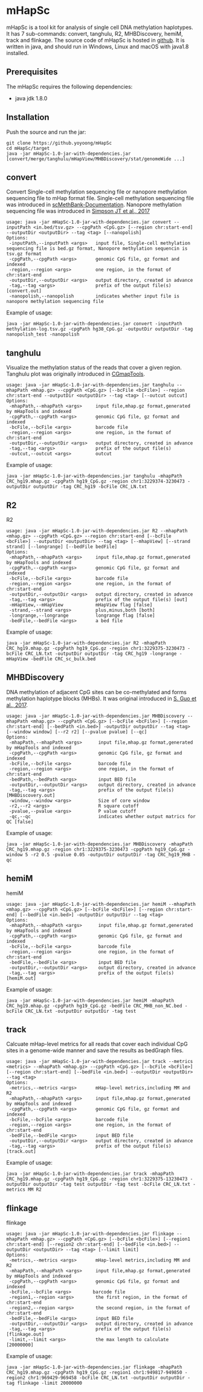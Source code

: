 # mHapSc
mHapSc is a tool kit for analysis of single cell DNA methylation haplotypes.
It has 7 sub-commands: convert, tanghulu, R2, MHBDiscovery, hemiM, track and flinkage.
The source code of mHapSc is hosted in [github](https://github.yoyoong/mHapSc). It is written in java, and should run in Windows, Linux and macOS with java1.8 installed.

## Prerequisites
The mHapSc requires the following dependencies:
* java jdk 1.8.0

## Installation
Push the source and run the jar:
```Shell
git clone https://github.yoyoong/mHapSc
cd mHapSc/target
java -jar mHapSc-1.0-jar-with-dependencies.jar [convert/merge/tanghulu/mHapView/MHBDiscovery/stat/genomeWide ...]
```

## convert
Convert Single-cell methylation sequencing file or nanopore methylation sequencing file to mHap format file. 
Single-cell methylation sequencing file was introduced in [scMethBank-Documentation](https://ngdc.cncb.ac.cn/methbank/scm/documentation#data).
Nanopore methylation sequencing file was introduced in [Simpson JT et al., 2017](https://pubmed.ncbi.nlm.nih.gov/28218898/)
```Shell
usage: java -jar mHapSc-1.0-jar-with-dependencies.jar convert --inputPath <in.bed/tsv.gz> --cpgPath <CpG.gz> [--region chr:start-end] --outputDir <outputDir> --tag <tag> [--nanopolish]
Options:
 -inputPath,--inputPath <args>   input file, Single-cell methylation sequencing file is bed.gz format, Nanopore methylation sequencin is tsv.gz format
 -cpgPath,--cpgPath <args>       genomic CpG file, gz format and indexed
 -region,--region <args>         one region, in the format of chr:start-end
 -outputDir,--outputDir <args>   output directory, created in advance
 -tag,--tag <args>               prefix of the output file(s) [convert.out]
 -nanopolish,--nanopolish        indicates whether input file is nanopore methylation sequencing file
 ```
Example of usage:
```Shell
java -jar mHapSc-1.0-jar-with-dependencies.jar convert -inputPath methylation-log.tsv.gz -cpgPath hg38_CpG.gz -outputDir outputDir -tag nanopolish_test -nanopolish
```

## tanghulu
Visualize the methylation status of the reads that cover a given region.
Tanghulu plot was originally introduced in [CGmapTools](https://cgmaptools.github.io/).
```Shell
usage: java -jar mHapSc-1.0-jar-with-dependencies.jar tanghulu --mhapPath <mhap.gz> --cpgPath <CpG.gz> [--bcFile <bcFile>] --region chr:start-end --outputDir <outputDir> --tag <tag> [--outcut outcut]
Options:
 -mhapPath,--mhapPath <args>     input file,mhap.gz format,generated by mHapTools and indexed
 -cpgPath,--cpgPath <args>       genomic CpG file, gz format and indexed
 -bcFile,--bcFile <args>         barcode file
 -region,--region <args>         one region, in the format of chr:start-end
 -outputDir,--outputDir <args>   output directory, created in advance
 -tag,--tag <args>               prefix of the output file(s)
 -outcut,--outcut <args>         outcut
 ```
Example of usage:
```Shell
java -jar mHapSc-1.0-jar-with-dependencies.jar tanghulu -mhapPath CRC_hg19.mhap.gz -cpgPath hg19_CpG.gz -region chr1:3229374-3230473 -outputDir outputDir -tag CRC_hg19 -bcFile CRC_LN.txt
```

## R2
R2
```Shell
usage: java -jar mHapSc-1.0-jar-with-dependencies.jar R2 --mhapPath <mhap.gz> --cpgPath <CpG.gz> --region chr:start-end [--bcFile <bcFile>] --outputDir <outputDir> --tag <tag> [--mhapView] [--strand strand] [--longrange] [--bedFile bedFile]
Options:
 -mhapPath,--mhapPath <args>     input file,mhap.gz format,generated by mHapTools and indexed
 -cpgPath,--cpgPath <args>       genomic CpG file, gz format and indexed
 -bcFile,--bcFile <args>         barcode file
 -region,--region <args>         one region, in the format of chr:start-end
 -outputDir,--outputDir <args>   output directory, created in advance
 -tag,--tag <args>               prefix of the output file(s) [out]
 -mHapView,--mHapView            mHapView flag [false]
 -strand,--strand <args>         plus,minus,both [both]
 -longrange,--longrange          longrange flag [false]
 -bedFile,--bedFile <args>       a bed file
 ```
Example of usage:
```Shell
java -jar mHapSc-1.0-jar-with-dependencies.jar R2 -mhapPath CRC_hg19.mhap.gz -cpgPath hg19_CpG.gz -region chr1:3229375-3230473 -bcFile CRC_LN.txt -outputDir outputDir -tag CRC_hg19 -longrange -mHapView -bedFile CRC_sc_bulk.bed 
```

## MHBDiscovery
DNA methylation of adjacent CpG sites can be co-methylated and forms methylation haplotype blocks (MHBs).
It was original introduced in [S. Guo et al., 2017](https://pubmed.ncbi.nlm.nih.gov/28263317/).
```Shell
usage: java -jar mHapSc-1.0-jar-with-dependencies.jar MHBDiscovery --mhapPath <mhap.gz> --cpgPath <CpG.gz> [--bcFile <bcFile>] [--region chr:start-end] [--bedPath <in.bed>] -outputDir outputDir --tag <tag> [--window window] [--r2 r2] [--pvalue pvalue] [--qc]
Options:
 -mhapPath,--mhapPath <args>      input file,mhap.gz format,generated by mHapTools and indexed
 -cpgPath,--cpgPath <args>        genomic CpG file, gz format and indexed
 -bcFile,--bcFile <args>          barcode file
 -region,--region <args>          one region, in the format of chr:start-end
 -bedPath,--bedPath <args>        input BED file
 -outputDir,--outputDir <args>    output directory, created in advance
 -tag,--tag <args>                prefix of the output file(s) [MHBDiscovery.out]
 -window,--window <args>          Size of core window
 -r2,--r2 <args>                  R square cutoff
 -pvalue,--pvalue <args>          P value cutoff
 -qc,--qc                         indicates whether output matrics for QC [false]
 ```
Example of usage:
```Shell
java -jar mHapSc-1.0-jar-with-dependencies.jar MHBDiscovery -mhapPath CRC_hg19.mhap.gz -region chr1:3229375-3230473 -cpgPath hg19_CpG.gz -window 5 -r2 0.5 -pvalue 0.05 -outputDir outputDir -tag CRC_hg19_MHB -qc 
```

## hemiM
hemiM
```Shell
usage: java -jar mHapSc-1.0-jar-with-dependencies.jar hemiM --mhapPath <mhap.gz> --cpgPath <CpG.gz> [--bcFile <bcFile>] [--region chr:start-end] [--bedFile <in.bed>] -outputDir outputDir --tag <tag>
Options:
 -mhapPath,--mhapPath <args>      input file,mhap.gz format,generated by mHapTools and indexed
 -cpgPath,--cpgPath <args>        genomic CpG file, gz format and indexed
 -bcFile,--bcFile <args>          barcode file
 -region,--region <args>          one region, in the format of chr:start-end
 -bedFile,--bedFile <args>        input BED file
 -outputDir,--outputDir <args>    output directory, created in advance
 -tag,--tag <args>                prefix of the output file(s) [hemiM.out]
 ```
Example of usage:
```Shell
java -jar mHapSc-1.0-jar-with-dependencies.jar hemiM -mhapPath CRC_hg19.mhap.gz -cpgPath hg19_CpG.gz -bedFile CRC_MHB_non_NC.bed -bcFile CRC_LN.txt -outputDir outputDir -tag test
```

## track
Calcuate mHap-level metrics for all reads that cover each individual CpG sites in a genome-wide manner and save the results as bedGraph files.
```Shell
usage: java -jar mHapSc-1.0-jar-with-dependencies.jar track --metrics <metrics> --mhapPath <mhap.gz> --cpgPath <CpG.gz> [--bcFile <bcFile>] [--region chr:start-end] [--bedFile <in.bed>] --outputDir <outputDir> --tag <tag>
Options:
 -metrics,--metrics <args>       mHap-level metrics,including MM and R2
 -mhapPath,--mhapPath <args>     input file,mhap.gz format,generated by mHapTools and indexed
 -cpgPath,--cpgPath <args>       genomic CpG file, gz format and indexed
 -bcFile,--bcFile <args>         barcode file
 -region,--region <args>         one region, in the format of chr:start-end
 -bedFile,--bedFile <args>       input BED file
 -outputDir,--outputDir <args>   output directory, created in advance
 -tag,--tag <args>               prefix of the output file(s) [track.out]
 ```
Example of usage:
```Shell
java -jar mHapSc-1.0-jar-with-dependencies.jar track -mhapPath CRC_hg19.mhap.gz -cpgPath hg19_CpG.gz -region chr1:3229375-13230473 -outputDir outputDir -tag test outputDir -tag test -bcFile CRC_LN.txt -metrics MM R2 
```

## flinkage
flinkage
```Shell
usage: java -jar mHapSc-1.0-jar-with-dependencies.jar flinkage --mhapPath <mhap.gz> --cpgPath <CpG.gz> [--bcFile <bcFile>] [--region1 chr:start-end] [--region2 chr:start-end] [--bedFile <in.bed>] --outputDir <outputDir> --tag <tag> [--limit limit]
Options:
 -metrics,--metrics <args>       mHap-level metrics,including MM and R2
 -mhapPath,--mhapPath <args>     input file,mhap.gz format,generated by mHapTools and indexed
 -cpgPath,--cpgPath <args>       genomic CpG file, gz format and indexed
 -bcFile,--bcFile <args>        barcode file
 -region1,--region <args>        the first region, in the format of chr:start-end
 -region2,--region <args>        the second region, in the format of chr:start-end
 -bedFile,--bedFile <args>       input BED file
 -outputDir,--outputDir <args>   output directory, created in advance
 -tag,--tag <args>               prefix of the output file(s) [flinkage.out]
 -limit,--limit <args>           the max length to calculate [20000000]
 ```
Example of usage:
```Shell
java -jar mHapSc-1.0-jar-with-dependencies.jar flinkage -mhapPath CRC_hg19.mhap.gz -cpgPath hg19_CpG.gz -region1 chr1:949817-949850 -region2 chr1:969429-969458 -bcFile CRC_LN.txt -outputDir outputDir -tag flinkage -limit 20000000
```

